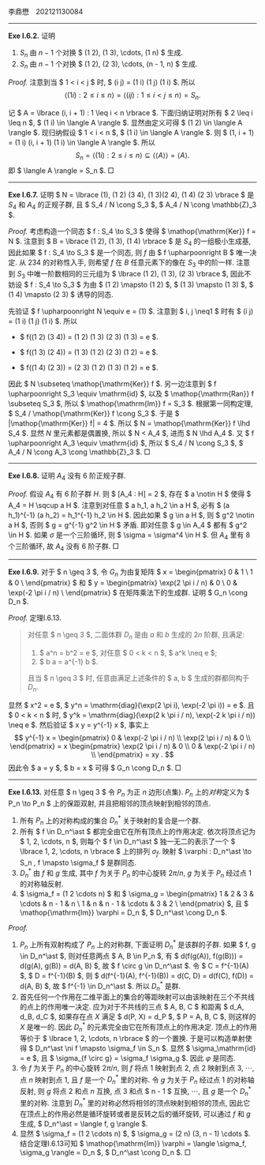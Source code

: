 李鼎懋&emsp;202121130084

---

**Exe I.6.2.** 证明

1. $S_n$ 由 $n-1$ 个对换 $ (1 2), (1 3), \cdots, (1 n) $ 生成.
2. $S_n$ 由 $n-1$ 个对换 $ (1 2), (2 3), \cdots, (n - 1, n) $ 生成.

*Proof.* 注意到当 $ 1 < i < j $ 时, $ (i j) = (1 i) (1 j) (1 i) $. 所以
$$ \langle (1 i) : 2 \leq i \leq n \rangle = \langle (i j) : 1 \leq i < j \leq n \rangle = S_n . $$

记 $ A = \lbrace (i, i + 1) : 1 \leq i < n \rbrace $. 下面归纳证明对所有 $ 2 \leq i \leq n $, $ (1 i) \in \langle A \rangle $. 显然由定义可得 $ (1 2) \in \langle A \rangle $. 现归纳假设 $ 1 < i < n $, $ (1 i) \in \langle A \rangle $. 则 $ (1, i + 1) = (1 i) (i, i + 1) (1 i) \in \langle A \rangle $. 所以
$$ S_n = \langle (1 i) : 2 \leq i \leq n \rangle \subseteq \langle \langle A \rangle \rangle = \langle A \rangle . $$
即 $ \langle A \rangle = S_n $. $\Box$

---

**Exe I.6.7.** 证明 $ N = \lbrace (1), (1 2) (3 4), (1 3)(2 4), (1 4) (2 3) \rbrace $ 是 $S_4$ 和 $A_4$ 的正规子群, 且 $ S_4 / N \cong S_3 $, $ A_4 / N \cong \mathbb{Z}_3 $.

*Proof.* 考虑构造一个同态 $ f : S_4 \to S_3 $ 使得 $ \mathop{\mathrm{Ker}} f = N $. 注意到 $ B = \lbrace (1 2), (1 3), (1 4) \rbrace $ 是 $S_4$ 的一组极小生成基, 因此如果 $ f : S_4 \to S_3 $ 是一个同态, 则 $f$ 由 $ f \upharpoonright B $ 唯一决定. 从 $234$ 的对称性入手, 则希望 $f$ 在 $B$ 任意元素下的像在 $S_3$ 中的阶一样. 注意到 $S_3$ 中唯一阶数相同的三元组为 $ \lbrace (1 2), (1 3), (2 3) \rbrace $, 因此不妨设 $ f : S_4 \to S_3 $ 为由 $ (1 2) \mapsto (1 2) $, $ (1 3) \mapsto (1 3) $, $ (1 4) \mapsto (2 3) $ 诱导的同态.

先验证 $ f \upharpoonright N \equiv e = (1) $. 注意到 $ i, j \neq1 $ 时有 $ (i j) = (1 i) (1 j) (1 i) $. 所以

- $ f((1 2) (3 4)) = (1 2) (1 3) (2 3) (1 3) = e $.

- $ f((1 3) (2 4)) = (1 3) (1 2) (2 3) (1 2) = e $.

- $ f((1 4) (2 3)) = (2 3) (1 2) (1 3) (1 2) = e $.

因此 $ N \subseteq \mathop{\mathrm{Ker}} f $. 另一边注意到 $ f \upharpoonright S_3 \equiv \mathrm{id} $, 以及 $ \mathop{\mathrm{Ran}} f \subseteq S_3 $, 所以 $ \mathop{\mathrm{Im}} f = S_3 $. 根据第一同构定理, $ S_4 / \mathop{\mathrm{Ker}} f \cong S_3 $. 于是 $ |\mathop{\mathrm{Ker}} f| = 4 $. 所以 $ N = \mathop{\mathrm{Ker}} f \lhd S_4 $. 显然 $N$ 里元素都是偶置换, 所以 $ N < A_4 $, 进而 $ N \lhd A_4 $. 又 $ f \upharpoonright A_3 \equiv \mathrm{id} $, 所以 $ S_4 / N \cong S_3 $, $ A_4 / N \cong A_3 \cong \mathbb{Z}_3 $. $\Box$

---

**Exe I.6.8.** 证明 $A_4$ 没有 $6$ 阶正规子群.

*Proof.* 假设 $A_4$ 有 $6$ 阶子群 $H$. 则 $ [A_4 : H] = 2 $, 存在 $ a \notin H $ 使得 $ A_4 = H \sqcup a H $. 注意到对任意 $ a h_1, a h_2 \in a H $, 必有 $ (a h_1)^{-1} (a h_2) = h_1^{-1} h_2 \in H $. 因此如果 $ g \in a H $, 则 $ g^2 \notin a H $, 否则 $ g = g^{-1} g^2 \in H $ 矛盾. 即对任意 $ g \in A_4 $ 都有 $ g^2 \in H $. 如果 $\sigma$ 是一个三阶循环, 则 $ \sigma = \sigma^4 \in H $. 但 $A_4$ 里有 $8$ 个三阶循环, 故 $A_4$ 没有 $6$ 阶子群. $\Box$

---

**Exe I.6.9.** 对于 $ n \geq 3 $, 令 $G_n$ 为由复矩阵 $ x = \begin{pmatrix} 0 & 1 \\ 1 & 0 \\ \end{pmatrix} $ 和 $ y = \begin{pmatrix} \exp(2 \pi i / n) & 0 \\ 0 & \exp(-2 \pi i / n) \\ \end{pmatrix} $ 在矩阵乘法下的生成群. 证明 $ G_n \cong D_n $.

*Proof.* 定理I.6.13.

> 对任意 $ n \geq 3 $, 二面体群 $D_n$ 是由 $a$ 和 $b$ 生成的 $2n$ 阶群, 且满足:
>
> 1. $ a^n = b^2 = e $, 对任意 $ 0 < k < n $, $ a^k \neq e $;
> 2. $ b a = a^{-1} b $.
>
> 且当 $ n \geq 3 $ 时, 任意由满足上述条件的 $ a, b $ 生成的群都同构于 $D_n$.

显然 $ x^2 = e $, $ y^n = \mathrm{diag}(\exp(2 \pi i), \exp(-2 \pi i)) = e $. 且 $ 0 < k < n $ 时, $ y^k = \mathrm{diag}(\exp(2 k \pi i / n), \exp(-2 k \pi i / n)) \neq e $. 然后验证 $ x y = y^{-1} x $, 事实上
$$ y^{-1} x = \begin{pmatrix} 0 & \exp(-2 \pi i / n) \\ \exp(2 \pi i / n) & 0 \\ \end{pmatrix} = x \begin{pmatrix} \exp(2 \pi i / n) & 0 \\ 0 & \exp(-2 \pi i / n) \\ \end{pmatrix} = xy . $$
因此令 $ a = y $, $ b = x $ 可得 $ G_n \cong D_n $. $\Box$

---

**Exe I.6.13.** 对任意 $ n \geq 3 $ 令 $P_n$ 为正 $n$ 边形(点集). $P_n$ 上的*对称*定义为 $ P_n \to P_n $ 上的保距双射, 并且把相邻的顶点映射到相邻的顶点.

1. 所有 $P_n$ 上的对称构成的集合 $D_n^\ast$ 关于映射的复合是一个群.
2. 所有 $ f \in D_n^\ast $ 都完全由它在所有顶点上的作用决定. 依次将顶点记为 $ 1, 2, \cdots, n $, 则每个 $ f \in D_n^\ast $ 独一无二的表示了一个 $ \lbrace 1, 2, \cdots, n \rbrace $ 上的排列 $\sigma_f$. 映射 $ \varphi : D_n^\ast \to S_n , f \mapsto \sigma_f $ 是群同态.
3. $D_n^\ast$ 由 $f$ 和 $g$ 生成, 其中 $f$ 为关于 $P_n$ 的中心旋转 $2\pi/n$, $g$ 为关于 $P_n$ 经过点 $1$ 的对称轴反射.
4. $ \sigma_f = (1 2 \cdots n) $ 和 $ \sigma_g = \begin{pmatrix} 1 & 2 & 3 & \cdots & n - 1 & n \\ 1 & n & n - 1 & \cdots & 3 & 2 \\ \end{pmatrix} $, 且 $ \mathop{\mathrm{Im}} \varphi = D_n $, $ D_n^\ast \cong D_n $.

*Proof.*

1. $P_n$ 上所有双射构成了 $P_n$ 上的对称群, 下面证明 $D_n^\ast$ 是该群的子群. 如果 $ f, g \in D_n^\ast $, 则对任意两点 $ A, B \in P_n $, 有 $ d(f(g(A)), f(g(B))) = d(g(A), g(B)) = d(A, B) $, 故 $ f \circ g \in D_n^\ast $. 令 $ C = f^{-1}(A) $, $ D = f^{-1}(B) $, 则 $ d(f^{-1}(A), f^{-1}(B)) = d(C, D) = d(f(C), f(D)) = d(A, B) $, 故 $ f^{-1} \in D_n^\ast $. 所以 $D_n^\ast$ 是群.
2. 首先任何一个作用在二维平面上的集合的等距映射可以由该映射在三个不共线的点上的作用唯一决定. 应为对于不共线的三点 $ A, B, C $ 和距离 $ d_A, d_B, d_C $, 如果存在点 $X$ 满足 $ d(P, X) = d_P $, $ P = A, B, C $, 则这样的 $X$ 是唯一的. 因此 $D_n^\ast$ 的元素完全由它在所有顶点上的作用决定. 顶点上的作用等价于 $ \lbrace 1, 2, \cdots, n \rbrace $ 的一个置换. 于是可以构造单射使得 $ D_n^\ast \ni f \mapsto \sigma_f \in S_n $. 显然 $ \sigma_\mathrm{id} = e $, 且 $ \sigma_{f \circ g} = \sigma_f \sigma_g $. 因此 $\varphi$ 是同态.
3. 令 $f$ 为关于 $P_n$ 的中心旋转 $2\pi/n$, 则 $f$ 将点 $1$ 映射到点 $2$, 点 $2$ 映射到点 $3$, $\cdots$, 点 $n$ 映射到点 $1$, 且 $f$ 是一个 $D_n^\ast$ 里的对称. 令 $g$ 为关于 $P_n$ 经过点 $1$ 的对称轴反射, 则 $g$ 将点 $2$ 和点 $n$ 互换, 点 $3$ 和点 $ n - 1 $ 互换, $\cdots$, 且 $g$ 是一个 $D_n^\ast$ 里的对称. 注意到 $D_n^\ast$ 里的对称必然将相邻的顶点映射到相邻的顶点, 因此它在顶点上的作用必然是循环旋转或者是反转之后的循环旋转, 可以通过 $f$ 和 $g$ 生成, $ D_n^\ast = \langle f, g \rangle $.
4. 显然 $ \sigma_f = (1 2 \cdots n) $, $ \sigma_g = (2 n) (3, n - 1) \cdots $. 结合定理I.6.13可知 $ \mathop{\mathrm{Im}} \varphi = \langle \sigma_f, \sigma_g \rangle = D_n $, $ D_n^\ast \cong D_n $. $\Box$
